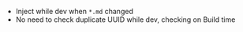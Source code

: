 
- Inject while dev when `*.md` changed
- No need to check duplicate UUID while dev, checking on Build time